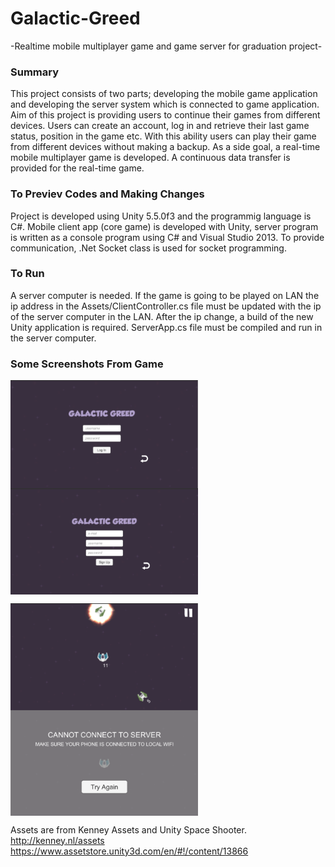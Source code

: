 # Galactic-Greed
-Realtime mobile multiplayer game and game server for graduation project-


### Summary
This project consists of two parts; developing the mobile game application and developing the server system which is connected to game application.
Aim of this project is providing users to continue their games from different devices. Users can create an account, log in and retrieve their last game status, position in the game etc. With this ability users can play their game from different devices without making a backup.
As a side goal, a real-time mobile multiplayer game is developed. A continuous data transfer is provided for the real-time game.


### To Previev Codes and Making Changes
Project is developed using Unity 5.5.0f3 and the programmig language is C#. Mobile client app (core game) is developed with Unity, server program is written as a console program using C# and Visual Studio 2013. To provide communication, .Net Socket class is used for socket programming.


### To Run
A server computer is needed. If the game is going to be played on LAN the ip address in the Assets/ClientController.cs file must be updated with the ip of the server computer in the LAN. After the ip change, a build of the new Unity application is required. ServerApp.cs file must be compiled and run in the server computer.

### Some Screenshots From Game
<p>
  <img align="left" src="https://github.com/dogaminekaba/Galactic-Greed/blob/master/screenshots/ss1.png" width="300"/>
  <img align="center" src="https://github.com/dogaminekaba/Galactic-Greed/blob/master/screenshots/ss2.png" width="300"/>
</p>
<p>
  <img align="left" src="https://github.com/dogaminekaba/Galactic-Greed/blob/master/screenshots/ss4.png" width="300"/>
  <img align="center" src="https://github.com/dogaminekaba/Galactic-Greed/blob/master/screenshots/ss3.png" width="300"/>
</p>



Assets are from Kenney Assets and Unity Space Shooter.
<br/>
http://kenney.nl/assets
<br/>
https://www.assetstore.unity3d.com/en/#!/content/13866
